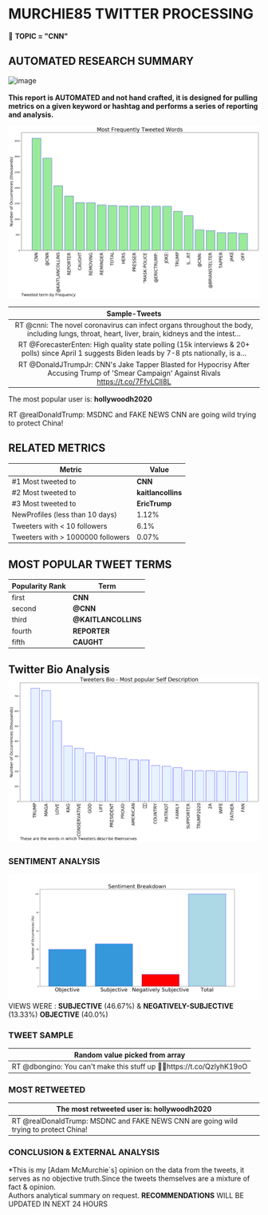 # MURCHIE85 TWITTER PROCESSING 
&#x1F34E; **TOPIC = "CNN"**

## AUTOMATED RESEARCH SUMMARY

![image](https://marketingplatform.google.com/about/static/images/gmp/analytics-smb-benefit.jpg)
<br></br>
<b> This report is AUTOMATED and not hand crafted, it is designed for pulling metrics on a given keyword or hashtag and performs a series of reporting and analysis.</b>



![image](TWEETS.png)



|                **Sample-Tweets**        |
| :-------------: |
| RT @cnni: The novel coronavirus can infect organs throughout the body, including lungs, throat, heart, liver, brain, kidneys and the intest… |
| RT @ForecasterEnten: High quality state polling (15k interviews &amp; 20+ polls) since April 1 suggests Biden leads by 7-8 pts nationally, is a… |
| RT @DonaldJTrumpJr: CNN's Jake Tapper Blasted for Hypocrisy After Accusing Trump of 'Smear Campaign' Against Rivals https://t.co/7FfvLCll8L |

The most popular user is: **hollywoodh2020**
<div class="alert alert-block alert-danger"> RT @realDonaldTrump: MSDNC and FAKE NEWS CNN are going wild trying to protect China!</div>

## RELATED METRICS<br>
| Metric | Value |
| ------------- | ------------- |
| #1 Most tweeted to  | **CNN** |
| #2 Most tweeted to  | **kaitlancollins** |
| #3 Most tweeted to  | **EricTrump** |
| NewProfiles (less than 10 days) | 1.12%  |
| Tweeters with < 10 followers  | 6.1%|
| Tweeters with > 1000000 followers  | 0.07%  |



## MOST POPULAR TWEET TERMS 


| Popularity Rank  | Term |
| ------------- | ------------- |
| first  | **CNN**  |
| second  | **@CNN**  |
| third  | **@KAITLANCOLLINS** |
| fourth  | **REPORTER**  |
| fifth  | **CAUGHT**  |


## Twitter Bio Analysis![image](BIO.png)
### SENTIMENT ANALYSIS
![image](sentiment.png)
VIEWS WERE : **SUBJECTIVE**  (46.67%) & **NEGATIVELY-SUBJECTIVE** (13.33%) **OBJECTIVE** (40.0%)

### TWEET SAMPLE 
| Random value picked from array |
| ------------- |
|RT @dbongino: You can't make this stuff up 🤦‍♂️https://t.co/QzlyhK19oO |

### MOST RETWEETED 

| The most retweeted user is: **hollywoodh2020**  |
| ------------- |
| RT @realDonaldTrump: MSDNC and FAKE NEWS CNN are going wild trying to protect China! |

### CONCLUSION & EXTERNAL ANALYSIS

*This is my [Adam McMurchie`s] opinion on the data from the tweets, it serves as no objective truth.Since the tweets themselves are a mixture of fact & opinion.<br>
Authors analytical summary on request.
**RECOMMENDATIONS** WILL BE UPDATED IN NEXT  24 HOURS <br>